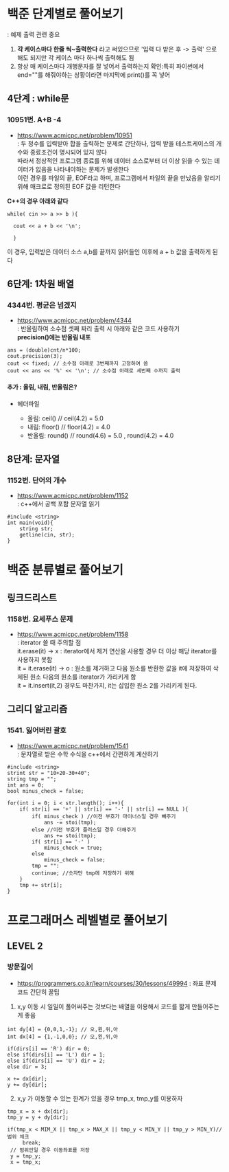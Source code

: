 
# 백준 단계별로 풀어보기
: 예제 출력 관련 중요
1. **각 케이스마다 한줄 씩~출력한다** 라고 써있으므로 '입력 다 받은 후 -> 출력' 으로 해도 되지만 각 케이스 마다 하나씩 출력해도 됨
2. 항상 매 케이스마다 개행문자를 잘 넣어서 출력하는지 확인:특히 파이썬에서 end=\"\"를 해줘야하는 상황이라면 마지막에 print()를 꼭 넣어 

## 4단계 : while문 

### 10951번. A+B -4
- <https://www.acmicpc.net/problem/10951>  
: 두 정수를 입력받아 합을 출력하는 문제로 간단하나, 입력 받을 테스트케이스의 개수와 종료조건이 명시되어 있지 않다  
따라서 정상적인 프로그램 종료를 위해 데이터 소스로부터 더 이상 읽을 수 있는 데이터가 없음을 나타내야하는 문제가 발생한다  
이런 경우를 파일의 끝, EOF라고 하며, 프로그램에서 파일의 끝을 만났음을 알리기 위해 매크로로 정의된 EOF 값을 리턴한다 

**C++의 경우 아래와 같다** 

```
while( cin >> a >> b ){

  cout << a + b << '\n';
  
  }
```
이 경우, 입력받은 데이터 소스 a,b를 끝까지 읽어들인 이후에 a + b 값을 출력하게 된다

## 6단계: 1차원 배열

### 4344번. 평균은 넘겠지
- <https://www.acmicpc.net/problem/4344>  
: 반올림하여 소수점 셋째 짜리 출력 시 아래와 같은 코드 사용하기  
**precision()에는 반올림 내포**
```
ans = (double)cnt/n*100;
cout.precision(3);
cout << fixed; // 소수점 아래로 3번째까지 고정하여 씀
cout << ans << '%' << '\n'; // 소수점 아래로 세번째 수까지 출력
```
#### 추가 : 올림, 내림, 반올림은?  
- 헤더파일 <cmath>
  - 올림: ceil() // ceil(4.2) = 5.0
  - 내림: floor() // floor(4.2) = 4.0
  - 반올림: round() // round(4.6) = 5.0 , round(4.2) = 4.0
  

## 8단계: 문자열

### 1152번. 단어의 개수
- <https://www.acmicpc.net/problem/1152>  
: c++에서 공백 포함 문자열 읽기
```
#include <string>
int main(void){
    string str;
    getline(cin, str);
}
```

# 백준 분류별로 풀어보기

## 링크드리스트
### 1158번. 요세푸스 문제
- <https://www.acmicpc.net/problem/1158>  
: iterator 쓸 때 주의할 점  
it.erase(it) -> x : iterator에서 제거 연산을 사용할 경우 더 이상 해당 iterator를 사용하지 못함  
it = it.erase(it) -> o : 원소를 제거하고 다음 원소를 반환한 값을 it에 저장하여 삭제된 원소 다음의 원소를 iterator가 가리키게 함  
it = it.insert(it,2) 경우도 마찬가지, it는 삽입한 원소 2를 가리키게 된다. 

## 그리디 알고리즘
### 1541. 잃어버린 괄호
- <https://www.acmicpc.net/problem/1541>    
: 문자열로 받은 수학 수식을 c++에서 간편하게 계산하기 
```
#include <string>
strint str = "10+20-30+40";
string tmp = "";
int ans = 0;
bool minus_check = false;

for(int i = 0; i < str.length(); i++){
    if( str[i] == '+' || str[i] == '-' || str[i] == NULL ){
        if( minus_check ) //이전 부호가 마이너스일 경우 빼주기
            ans -= stoi(tmp);
        else //이전 부호가 플러스일 경우 더해주기
            ans += stoi(tmp);
        if( str[i] == '-' )
            minus_check = true;
        else
            minus_check = false;
        tmp = "":
        continue; //숫자만 tmp에 저장하기 위해
    }
    tmp += str[i];
}
```

# 프로그래머스 레벨별로 풀어보기
## LEVEL 2
### 방문길이
- <https://programmers.co.kr/learn/courses/30/lessons/49994>
: 좌표 문제 코드 간단히 꿀팁
1. x,y 이동 시 일일이 풀어써주는 것보다는 배열을 이용해서 코드를 짧게 만들어주는게 좋음 
```
int dy[4] = {0,0,1,-1}; // 오,왼,위,아
int dx[4] = {1,-1,0,0}; // 오,왼,위,아

if(dirs[i] == 'R') dir = 0;
else if(dirs[i] == 'L') dir = 1;
else if(dirs[i] == 'U') dir = 2;
else dir = 3;
        
x += dx[dir];
y += dy[dir];
```
2. x,y 가 이동할 수 있는 한계가 있을 경우 tmp_x, tmp_y를 이용하자
```
tmp_x = x + dx[dir];
tmp_y = y + dy[dir];

if(tmp_x < MIM_X || tmp_x > MAX_X || tmp_y < MIN_Y || tmp_y > MIN_Y)// 범위 체크
     break;
 // 범위안일 경우 이동좌표를 저장
 y = tmp_y;
 x = tmp_x;

```
